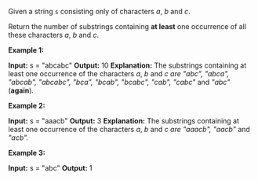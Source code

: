 Given a string  `s` consisting only of characters  _a_,  _b_  and  _c_.

Return the number of substrings containing  **at least** one occurrence of all these characters  _a_,  _b_  and  _c_.

**Example 1:**

**Input:** s = "abcabc"
**Output:** 10
**Explanation:** The substrings containing at least one occurrence of the characters _a_, _b_ and _c are "_abc_", "_abca_", "_abcab_", "_abcabc_", "_bca_", "_bcab_", "_bcabc_", "_cab_", "_cabc_"_ and _"_abc_"_ (**again**)_._ 

**Example 2:**

**Input:** s = "aaacb"
**Output:** 3
**Explanation:** The substrings containing at least one occurrence of the characters _a_, _b_ and _c are "_aaacb_", "_aacb_"_ and _"_acb_"._  

**Example 3:**

**Input:** s = "abc"
**Output:** 1

